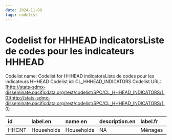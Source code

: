 ```yaml
---
date: 2024-11-08
tags: codelist
---
```


# Codelist for HHHEAD indicatorsListe de codes pour les indicateurs HHHEAD

Codelist name: Codelist for HHHEAD indicatorsListe de codes pour les indicateurs HHHEAD
Codelist id: CL_HHHEAD_INDICATORS
Codelist URL: [http://stats-sdmx-disseminate.pacificdata.org/rest/codelist/SPC/CL_HHHEAD_INDICATORS/1.0](http://stats-sdmx-disseminate.pacificdata.org/rest/codelist/SPC/CL_HHHEAD_INDICATORS/1.0)

|id    |label.en   |name.en    |description.en |label.fr |name.fr |description.fr |
|:-----|:----------|:----------|:--------------|:--------|:-------|:--------------|
|HHCNT |Households |Households |NA             |Ménages  |Ménages |NA             |
